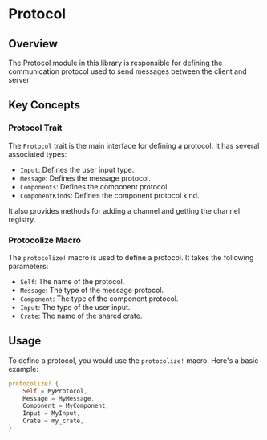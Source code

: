 # Protocol

## Overview

The Protocol module in this library is responsible for defining the communication protocol used to send messages between the client and server.

## Key Concepts

### Protocol Trait

The `Protocol` trait is the main interface for defining a protocol. It has several associated types:

- `Input`: Defines the user input type.
- `Message`: Defines the message protocol.
- `Components`: Defines the component protocol.
- `ComponentKinds`: Defines the component protocol kind.

It also provides methods for adding a channel and getting the channel registry.

### Protocolize Macro

The `protocolize!` macro is used to define a protocol. It takes the following parameters:

- `Self`: The name of the protocol.
- `Message`: The type of the message protocol.
- `Component`: The type of the component protocol.
- `Input`: The type of the user input.
- `Crate`: The name of the shared crate.

## Usage

To define a protocol, you would use the `protocolize!` macro. Here's a basic example:

```rust
protocolize! {
    Self = MyProtocol,
    Message = MyMessage,
    Component = MyComponent,
    Input = MyInput,
    Crate = my_crate,
}